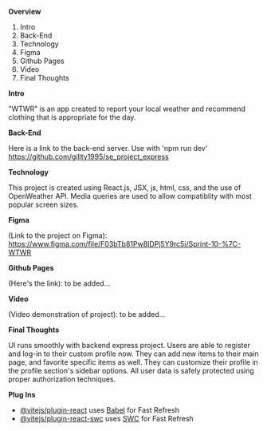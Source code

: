 **Overview**

1. Intro
2. Back-End
3. Technology
4. Figma
5. Github Pages
6. Video
7. Final Thoughts

**Intro**

"WTWR" is an app created to report your local weather and recommend clothing that is appropriate for the day.

**Back-End**

Here is a link to the back-end server. Use with 'npm run dev' https://github.com/gillty1995/se_project_express

**Technology**

This project is created using React.js, JSX, js, html, css, and the use of OpenWeather API. Media queries are used to allow compatiblity with most popular screen sizes.

**Figma**

(Link to the project on Figma): https://www.figma.com/file/F03bTb81Pw8IDPj5Y9rc5i/Sprint-10-%7C-WTWR

**Github Pages**

(Here's the link): to be added...

**Video**

(Video demonstration of project): to be added...

**Final Thoughts**

UI runs smoothly with backend express project. Users are able to register and log-in to their custom profile now. They can add new items to their main page, and favorite specific items as well. They can customize their profile in the profile section's sidebar options. All user data is safely protected using proper authorization techniques.

**Plug Ins**

- [@vitejs/plugin-react](https://github.com/vitejs/vite-plugin-react/blob/main/packages/plugin-react/README.md) uses [Babel](https://babeljs.io/) for Fast Refresh
- [@vitejs/plugin-react-swc](https://github.com/vitejs/vite-plugin-react-swc) uses [SWC](https://swc.rs/) for Fast Refresh
